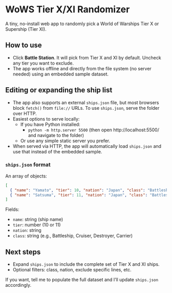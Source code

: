 # WoWS Tier X/XI Randomizer

A tiny, no-install web app to randomly pick a World of Warships Tier X or Supership (Tier XI).

## How to use

- Click **Battle Station**. It will pick from Tier X and XI by default. Uncheck any tier you want to exclude.
- The app works offline and directly from the file system (no server needed) using an embedded sample dataset.

## Editing or expanding the ship list

- The app also supports an external `ships.json` file, but most browsers block `fetch()` from `file://` URLs. To use `ships.json`, serve the folder over HTTP.
- Easiest options to serve locally:
  - If you have Python installed:
    - `python -m http.server 5500` (then open http://localhost:5500/ and navigate to the folder)
  - Or use any simple static server you prefer.
- When served via HTTP, the app will automatically load `ships.json` and use that instead of the embedded sample.

### `ships.json` format

An array of objects:
```json
[
  { "name": "Yamato", "tier": 10, "nation": "Japan", "class": "Battleship" },
  { "name": "Satsuma", "tier": 11, "nation": "Japan", "class": "Battleship" }
]
```

Fields:
- `name`: string (ship name)
- `tier`: number (10 or 11)
- `nation`: string
- `class`: string (e.g., Battleship, Cruiser, Destroyer, Carrier)

## Next steps

- Expand `ships.json` to include the complete set of Tier X and XI ships.
- Optional filters: class, nation, exclude specific lines, etc.

If you want, tell me to populate the full dataset and I’ll update `ships.json` accordingly.
